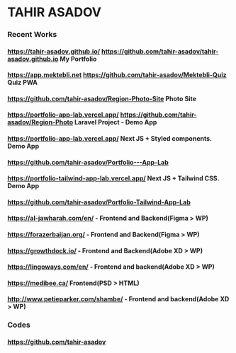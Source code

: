 # TAHIR ASADOV

### Recent Works
  #### https://tahir-asadov.github.io/ https://github.com/tahir-asadov/tahir-asadov.github.io My Portfolio
  #### https://app.mektebli.net https://github.com/tahir-asadov/Mektebli-Quiz Quiz PWA
  #### https://github.com/tahir-asadov/Region-Photo-Site Photo Site
  #### https://portfolio-app-lab.vercel.app/ https://github.com/tahir-asadov/Region-Photo Laravel Project - Demo App
  #### https://portfolio-app-lab.vercel.app/ Next JS + Styled components. Demo App
  #### https://github.com/tahir-asadov/Portfolio---App-Lab
  #### https://portfolio-tailwind-app-lab.vercel.app/ Next JS + Tailwind CSS. Demo App
  #### https://github.com/tahir-asadov/Portfolio-Tailwind-App-Lab
  #### https://al-jawharah.com/en/ - Frontend and Backend(Figma > WP)
  #### https://forazerbaijan.org/ - Frontend and Backend(Figma > WP)
  #### https://growthdock.io/ - Frontend and Backend(Adobe XD > WP)
  #### https://lingoways.com/en/ - Frontend and backend(Adobe XD > WP)
  #### https://medibee.ca/ Frontend(PSD > HTML)
  #### http://www.petieparker.com/shambe/ - Frontend and backend(Adobe XD > WP)


<!-- ### PSD to HTML
  #### https://beryoga.tahirasadov.com
  #### https://slabshot.tahirasadov.com
  #### https://arkusha.tahirasadov.com
  #### https://productly.tahirasadov.com
  #### https://gohub.tahirasadov.com

### Email Templates
  #### https://agencyemailtemplate.tahirasadov.com
  #### https://blog-email-template.tahirasadov.com -->

### Codes
  #### https://github.com/tahir-asadov

<!-- ### My website
  #### https://tahirasadov.com/ -->
<!--  -->